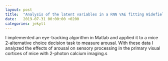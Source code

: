 ```yaml
---
layout: post
title:  "Analysis of the latent variables in a RNN VAE fitting Widefield data in a mice decision task"
date:   2019-07-31 00:00:00 +0200
categories: jekyll
---
```

I implemented an eye-tracking algorithm in Matlab and applied it to a mice 2-alternative choice decision task to measure arousal. With these data I analyzed the effects of arousal on sensory processing in the primary visual cortices of mice with 2-photon calcium imaging.s